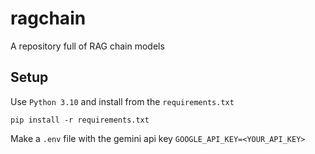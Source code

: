 # ragchain
A repository full of RAG chain models


## Setup
Use `Python 3.10` and install from the `requirements.txt`

```pip install -r requirements.txt```

Make a `.env` file with the gemini api key `GOOGLE_API_KEY=<YOUR_API_KEY>`